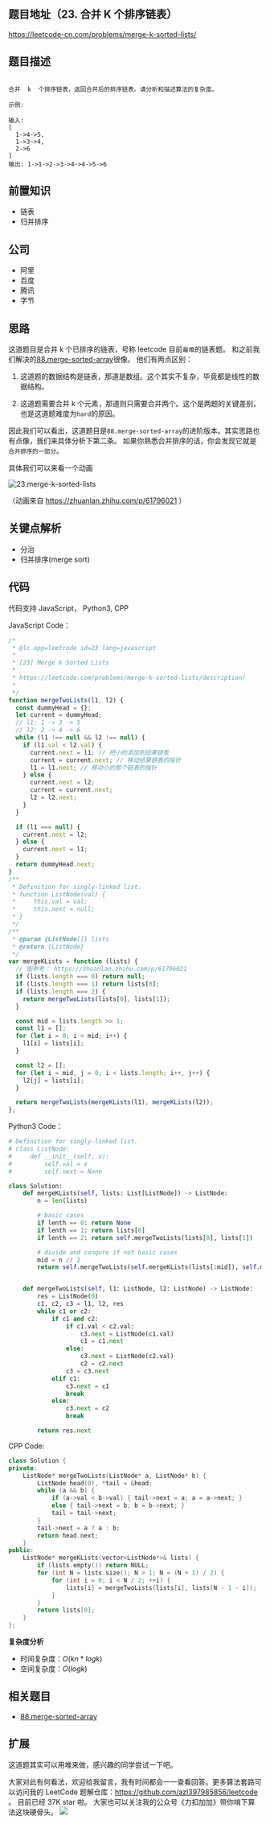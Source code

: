 ## 题目地址（23. 合并 K 个排序链表）

https://leetcode-cn.com/problems/merge-k-sorted-lists/

## 题目描述

```

合并  k  个排序链表，返回合并后的排序链表。请分析和描述算法的复杂度。

示例:

输入:
[
  1->4->5,
  1->3->4,
  2->6
]
输出: 1->1->2->3->4->4->5->6

```

## 前置知识

- 链表
- 归并排序

## 公司

- 阿里
- 百度
- 腾讯
- 字节

## 思路

这道题目是合并 k 个已排序的链表，号称 leetcode 目前`最难`的链表题。 和之前我们解决的[88.merge-sorted-array](./88.merge-sorted-array.md)很像。
他们有两点区别：

1. 这道题的数据结构是链表，那道是数组。这个其实不复杂，毕竟都是线性的数据结构。

2. 这道题需要合并 k 个元素，那道则只需要合并两个。这个是两题的关键差别，也是这道题难度为`hard`的原因。

因此我们可以看出，这道题目是`88.merge-sorted-array`的进阶版本。其实思路也有点像，我们来具体分析下第二条。
如果你熟悉合并排序的话，你会发现它就是`合并排序的一部分`。

具体我们可以来看一个动画

![23.merge-k-sorted-lists](https://tva1.sinaimg.cn/large/007S8ZIlly1ghluds9tu0g30go09ajto.gif)

（动画来自 https://zhuanlan.zhihu.com/p/61796021 ）

## 关键点解析

- 分治
- 归并排序(merge sort)

## 代码

代码支持 JavaScript， Python3, CPP

JavaScript Code：

```js
/*
 * @lc app=leetcode id=23 lang=javascript
 *
 * [23] Merge k Sorted Lists
 *
 * https://leetcode.com/problems/merge-k-sorted-lists/description/
 *
 */
function mergeTwoLists(l1, l2) {
  const dummyHead = {};
  let current = dummyHead;
  // l1: 1 -> 3 -> 5
  // l2: 2 -> 4 -> 6
  while (l1 !== null && l2 !== null) {
    if (l1.val < l2.val) {
      current.next = l1; // 把小的添加到结果链表
      current = current.next; // 移动结果链表的指针
      l1 = l1.next; // 移动小的那个链表的指针
    } else {
      current.next = l2;
      current = current.next;
      l2 = l2.next;
    }
  }

  if (l1 === null) {
    current.next = l2;
  } else {
    current.next = l1;
  }
  return dummyHead.next;
}
/**
 * Definition for singly-linked list.
 * function ListNode(val) {
 *     this.val = val;
 *     this.next = null;
 * }
 */
/**
 * @param {ListNode[]} lists
 * @return {ListNode}
 */
var mergeKLists = function (lists) {
  // 图参考： https://zhuanlan.zhihu.com/p/61796021
  if (lists.length === 0) return null;
  if (lists.length === 1) return lists[0];
  if (lists.length === 2) {
    return mergeTwoLists(lists[0], lists[1]);
  }

  const mid = lists.length >> 1;
  const l1 = [];
  for (let i = 0; i < mid; i++) {
    l1[i] = lists[i];
  }

  const l2 = [];
  for (let i = mid, j = 0; i < lists.length; i++, j++) {
    l2[j] = lists[i];
  }

  return mergeTwoLists(mergeKLists(l1), mergeKLists(l2));
};
```

Python3 Code：

```python
# Definition for singly-linked list.
# class ListNode:
#     def __init__(self, x):
#         self.val = x
#         self.next = None

class Solution:
    def mergeKLists(self, lists: List[ListNode]) -> ListNode:
        n = len(lists)

        # basic cases
        if lenth == 0: return None
        if lenth == 1: return lists[0]
        if lenth == 2: return self.mergeTwoLists(lists[0], lists[1])

        # divide and conqure if not basic cases
        mid = n // 2
        return self.mergeTwoLists(self.mergeKLists(lists[:mid]), self.mergeKLists(lists[mid:n]))


    def mergeTwoLists(self, l1: ListNode, l2: ListNode) -> ListNode:
        res = ListNode(0)
        c1, c2, c3 = l1, l2, res
        while c1 or c2:
            if c1 and c2:
                if c1.val < c2.val:
                    c3.next = ListNode(c1.val)
                    c1 = c1.next
                else:
                    c3.next = ListNode(c2.val)
                    c2 = c2.next
                c3 = c3.next
            elif c1:
                c3.next = c1
                break
            else:
                c3.next = c2
                break

        return res.next
```

CPP Code:

```cpp
class Solution {
private:
    ListNode* mergeTwoLists(ListNode* a, ListNode* b) {
        ListNode head(0), *tail = &head;
        while (a && b) {
            if (a->val < b->val) { tail->next = a; a = a->next; }
            else { tail->next = b; b = b->next; }
            tail = tail->next;
        }
        tail->next = a ? a : b;
        return head.next;
    }
public:
    ListNode* mergeKLists(vector<ListNode*>& lists) {
        if (lists.empty()) return NULL;
        for (int N = lists.size(); N > 1; N = (N + 1) / 2) {
            for (int i = 0; i < N / 2; ++i) {
                lists[i] = mergeTwoLists(lists[i], lists[N - 1 - i]);
            }
        }
        return lists[0];
    }
};
```

**复杂度分析**

- 时间复杂度：$O(kn*logk)$
- 空间复杂度：$O(logk)$

## 相关题目

- [88.merge-sorted-array](./88.merge-sorted-array.md)

## 扩展

这道题其实可以用堆来做，感兴趣的同学尝试一下吧。

大家对此有何看法，欢迎给我留言，我有时间都会一一查看回答。更多算法套路可以访问我的 LeetCode 题解仓库：https://github.com/azl397985856/leetcode 。 目前已经 37K star 啦。
大家也可以关注我的公众号《力扣加加》带你啃下算法这块硬骨头。
![](https://tva1.sinaimg.cn/large/007S8ZIlly1gfcuzagjalj30p00dwabs.jpg)
